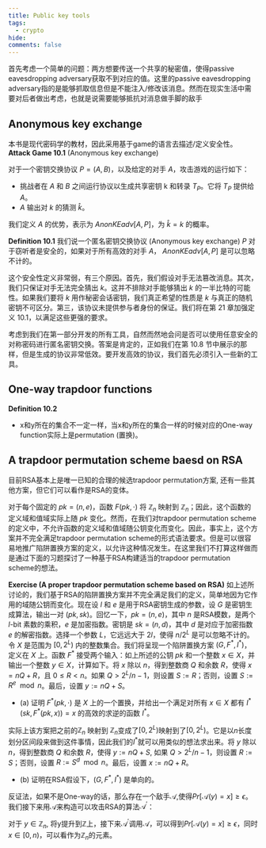 ```yaml
---
title: Public key tools
tags:
  - crypto
hide:
comments: false  
---
```


首先考虑一个简单的问题：两方想要传送一个共享的秘密值，使得passive eavesdropping adversary获取不到对应的值。这里的passive eavesdropping adversary指的是能够抓取信息但是不能注入/修改该消息。然而在现实生活中需要对后者做出考虑，也就是说需要能够抵抗对消息做手脚的敌手

## Anonymous key exchange
本书是现代密码学的教材，因此采用基于game的语言去描述/定义安全性。
**Attack Game 10.1** (Anonymous key exchange)

对于一个密钥交换协议 $P = (A, B)$，以及给定的对手 $A$，攻击游戏的运行如下：

- 挑战者在 $A$ 和 $B$ 之间运行协议以生成共享密钥 k 和转录 $T_P$。它将 $T_P$ 提供给 $A$。
- $A$ 输出对 $k$ 的猜测 $\hat{k}$。

我们定义 $A$ 的优势，表示为 $AnonKEadv[A, P]$，为 $\hat{k} = k$ 的概率。

**Definition 10.1** 我们说一个匿名密钥交换协议 (Anonymous key exchange) $P$ 对于窃听者是安全的，如果对于所有高效的对手 $A$， $AnonKEadv[A, P]$ 是可以忽略不计的。

这个安全性定义非常弱，有三个原因。首先，我们假设对手无法篡改消息。其次，我们只保证对手无法完全猜出 $k$。这并不排除对手能够猜出 $k$ 的一半比特的可能性。如果我们要将 $k$ 用作秘密会话密钥，我们真正希望的性质是 $k$ 与真正的随机密钥不可区分。第三，该协议未提供参与者身份的保证。我们将在第 21 章加强定义 10.1，以满足这些更强的要求。

考虑到我们在第一部分开发的所有工具，自然而然地会问是否可以使用任意安全的对称密码进行匿名密钥交换。答案是肯定的，正如我们在第 10.8 节中展示的那样，但是生成的协议非常低效。要开发高效的协议，我们首先必须引入一些新的工具。

## One-way trapdoor functions
**Definition 10.2**
- x和y所在的集合不一定一样，当x和y所在的集合一样的时候对应的One-way function实际上是permutation (置换)。
## A trapdoor permutation scheme baesd on RSA
目前RSA基本上是唯一已知的合理的候选trapdoor permutation方案, 还有一些其他方案，但它们可以看作是RSA的变体。

对于每个固定的 $pk = (n, e)$，函数 $F(pk, \cdot)$ 将 $\mathbb{Z}_n$ 映射到 $\mathbb{Z}_n$；因此，这个函数的定义域和值域实际上随 $pk$ 变化。然而，在我们对trapdoor permutation scheme的定义中，不允许函数的定义域和值域随公钥变化而变化。因此，事实上，这个方案并不完全满足trapdoor permutation scheme的形式语法要求。但是可以很容易地推广陷阱置换方案的定义，以允许这种情况发生。在这里我们不打算这样做而是通过下面的习题探讨了一种基于RSA构建适当的trapdoor permutation scheme的想法。

**Exercise (A proper trapdoor permutation scheme based on RSA)**
如上述所讨论的，我们基于RSA的陷阱置换方案并不完全满足我们的定义，简单地因为它作用的域随公钥而变化。现在设 $l$ 和 $e$ 是用于RSA密钥生成的参数，设 $G$ 是密钥生成算法，输出一对 $(pk, sk)$。回忆一下，$pk = (n, e)$，其中 $n$ 是RSA模数，是两个 $l$-bit 素数的乘积，$e$ 是加密指数。密钥是 $sk = (n, d)$，其中 $d$ 是对应于加密指数 $e$ 的解密指数。选择一个参数 $L$，它远远大于 $2l$，使得 $n/2^L$ 是可以忽略不计的。令 $X$ 是范围为 $[0, 2^L)$ 内的整数集合。我们将呈现一个陷阱置换方案 $(G, F^{*}, I^{*})$，定义在 $X$ 上。函数 $F^{*}$ 接受两个输入：如上所述的公钥 $pk$ 和一个整数 $x \in X$，并输出一个整数 $y \in X$，计算如下。将 $x$ 除以 $n$，得到整数商 $Q$ 和余数 $R$，使得 $x = nQ + R$，且 $0 \leq R < n$。如果 $Q > 2^L/n - 1$，则设置 $S := R$；否则，设置 $S := R^e \mod n$。最后，设置 $y := nQ + S$。

- (a) 证明 $F^*(pk, \cdot)$ 是 $X$ 上的一个置换，并给出一个满足对所有 $x \in X$ 都有 $I^*(sk, F^*(pk, x)) = x$ 的高效的求逆的函数 $I^{*}$。

实际上该方案把之前的$\mathbb{Z}_n$ 映射到 $\mathbb{Z}_n$变成了$[0, 2^L)$映射到了$[0, 2^L)$。它是以$n$长度划分区间段来做到这件事情，因此我们的$I^{*}$就可以用类似的想法求出来。将 $y$ 除以 $n$，得到整数商 $Q$ 和余数 $R$，使得 $y := nQ + S$, 如果 $Q > 2^L/n - 1$，则设置 $R := S$；否则，设置 $R := S^d \mod n$。最后，设置 $x := nQ + R$。

- (b) 证明在RSA假设下，$(G, F^{*}, I^{*})$ 是单向的。

反证法，如果不是One-way的话，那么存在一个敌手$\mathcal{A}$,使得$Pr[\mathcal{A}(y)=x]\geq \epsilon$。我们接下来用$\mathcal{A}$来构造可以攻击RSA的算法$\mathcal{A^{\prime}}$：

对于 $y \in \mathbb{Z}_n$, 将y提升到$\mathbb{Z}$上，接下来$\mathcal{A^{\prime}}$调用$\mathcal{A}$，可以得到$Pr[\mathcal{A}(y)=x]\geq \epsilon$，同时$x\in [0,n)$，可以看作为$\mathbb{Z}_n$的元素。



